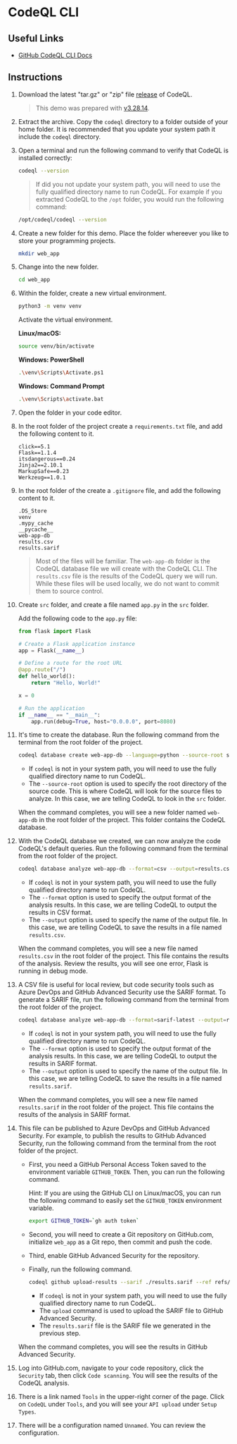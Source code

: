 # CodeQL CLI

## Useful Links

- [GitHub CodeQL CLI Docs](https://docs.github.com/en/code-security/codeql-cli)

## Instructions

1. Download the latest "tar.gz" or "zip" file [release](https://github.com/github/codeql-action/releases) of CodeQL.

    > This demo was prepared with [v3.28.14](https://github.com/github/codeql-action/releases/tag/v3.28.14).

1. Extract the archive. Copy the `codeql` directory to a folder outside of your home folder. It is recommended that you update your system path it include the `codeql` directory.

1. Open a terminal and run the following command to verify that CodeQL is installed correctly:

    ```bash
    codeql --version
    ```

    > If did you not update your system path, you will need to use the fully qualified directory name to run CodeQL. For example if you extracted CodeQL to the `/opt` folder, you would run the following command:

    ```bash
    /opt/codeql/codeql --version
    ```

1. Create a new folder for this demo. Place the folder whereever you like to store your programming projects.

    ```bash
    mkdir web_app
    ```

1. Change into the new folder.

    ```bash
    cd web_app
    ```

1. Within the folder, create a new virtual environment.

    ```bash
    python3 -m venv venv
    ```

    Activate the virtual environment.

    **Linux/macOS:**
    ```bash
    source venv/bin/activate
    ```

    **Windows: PowerShell**
    ```bash
    .\venv\Scripts\Activate.ps1
    ```

    **Windows: Command Prompt**
    ```bash
    .\venv\Scripts\activate.bat
    ```

1. Open the folder in your code editor.

1. In the root folder of the project create a `requirements.txt` file, and add the following content to it.

    ```text
    click==5.1
    Flask==1.1.4
    itsdangerous==0.24
    Jinja2==2.10.1
    MarkupSafe==0.23
    Werkzeug==1.0.1
    ```

1. In the root folder of the create a `.gitignore` file, and add the following content to it.

    ```text
    .DS_Store
    venv
    .mypy_cache
    __pycache__
    web-app-db
    results.csv
    results.sarif
    ```

    > Most of the files will be familiar. The `web-app-db` folder is the CodeQL database file we will create with the CodeQL CLI. The `results.csv` file is the results of the CodeQL query we will run. While these files will be used locally, we do not want to commit them to source control.

1. Create `src` folder, and create a file named `app.py` in the `src` folder.

    Add the following code to the `app.py` file:

    ```python
    from flask import Flask

    # Create a Flask application instance
    app = Flask(__name__)

    # Define a route for the root URL
    @app.route("/")
    def hello_world():
        return "Hello, World!"

    x = 0

    # Run the application
    if __name__ == "__main__":
        app.run(debug=True, host="0.0.0.0", port=8080)
    ```

1. It's time to create the database. Run the following command from the terminal from the root folder of the project.

    ```bash
    codeql database create web-app-db --language=python --source-root src
    ```

    - If `codeql` is not in your system path, you will need to use the fully qualified directory name to run CodeQL. 
    - The `--source-root` option is used to specify the root directory of the source code. This is where CodeQL will look for the source files to analyze. In this case, we are telling CodeQL to look in the `src` folder.

    When the command completes, you will see a new folder named `web-app-db` in the root folder of the project. This folder contains the CodeQL database.

1. With the CodeQL database we created, we can now analyze the code CodeQL's default queries. Run the following command from the terminal from the root folder of the project.

    ```bash
    codeql database analyze web-app-db --format=csv --output=results.csv
    ```

    - If `codeql` is not in your system path, you will need to use the fully qualified directory name to run CodeQL.
    - The `--format` option is used to specify the output format of the analysis results. In this case, we are telling CodeQL to output the results in CSV format.
    - The `--output` option is used to specify the name of the output file. In this case, we are telling CodeQL to save the results in a file named `results.csv`.

    When the command completes, you will see a new file named `results.csv` in the root folder of the project. This file contains the results of the analysis. Review the results, you will see one error, Flask is running in debug mode.

1. A CSV file is useful for local review, but code security tools such as Azure DevOps and GitHub Advanced Security use the SARIF format. To generate a SARIF file, run the following command from the terminal from the root folder of the project.

    ```bash
    codeql database analyze web-app-db --format=sarif-latest --output=results.sarif
    ```

    - If `codeql` is not in your system path, you will need to use the fully qualified directory name to run CodeQL.
    - The `--format` option is used to specify the output format of the analysis results. In this case, we are telling CodeQL to output the results in SARIF format.
    - The `--output` option is used to specify the name of the output file. In this case, we are telling CodeQL to save the results in a file named `results.sarif`.

    When the command completes, you will see a new file named `results.sarif` in the root folder of the project. This file contains the results of the analysis in SARIF format.

1. This file can be published to Azure DevOps and GitHub Advanced Security. For example, to publish the results to GitHub Advanced Security, run the following command from the terminal from the root folder of the project.

    - First, you need a GitHub Personal Access Token saved to the environment variable `GITHUB_TOKEN`. Then, you can run the following command.

        Hint: If you are using the GitHub CLI on Linux/macOS, you can run the following command to easily set the `GITHUB_TOKEN` environment variable.

        ```bash
        export GITHUB_TOKEN=`gh auth token`
        ```

    - Second, you will need to create a Git repository on GitHub.com, initialize `web_app` as a Git repo, then commit and push the code.

    - Third, enable GitHub Advanced Security for the repository.

    - Finally, run the following command.

        ```bash
        codeql github upload-results --sarif ./results.sarif --ref refs/heads/main
        ```

        - If `codeql` is not in your system path, you will need to use the fully qualified directory name to run CodeQL.
        - The `upload` command is used to upload the SARIF file to GitHub Advanced Security.
        - The `results.sarif` file is the SARIF file we generated in the previous step.

    When the command completes, you will see the results in GitHub Advanced Security.

1. Log into GitHub.com, navigate to your code repository, click the `Security` tab, then click `Code scanning`. You will see the results of the CodeQL analysis.

1. There is a link named `Tools` in the upper-right corner of the page. Click on `CodeQL` under `Tools`, and you will see your `API upload` under `Setup Types`.

1. There will be a configuration named `Unnamed`. You can review the configuration.

 

